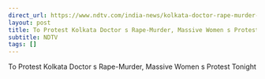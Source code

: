 ```yaml
---
direct_url: https://www.ndtv.com/india-news/kolkata-doctor-rape-murder-rg-kar-medical-college-to-protest-doctors-rape-murder-womens-reclaim-night-protest-tonight-6336276
layout: post
title: To Protest Kolkata Doctor s Rape-Murder, Massive Women s Protest Tonight
subtitle: NDTV
tags: []
---
```


To Protest Kolkata Doctor s Rape-Murder, Massive Women s Protest Tonight
